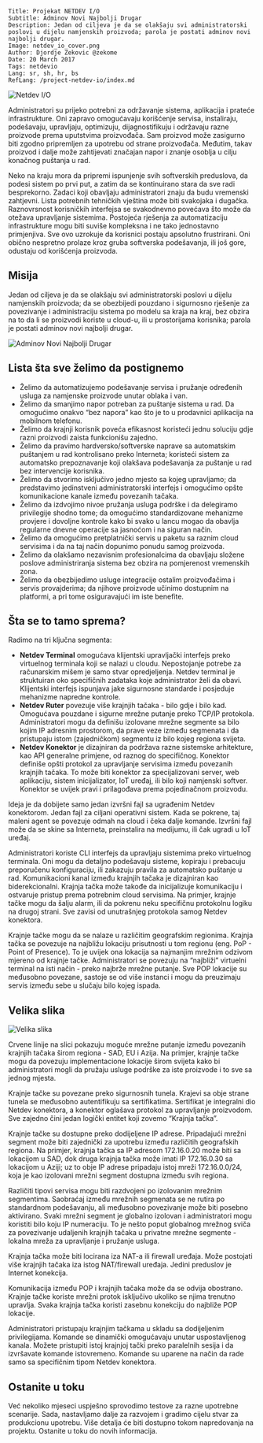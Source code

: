 ```.header
Title: Projekat NETDEV I/O
Subtitle: Adminov Novi Najbolji Drugar
Description: Jedan od ciljeva je da se olakšaju svi administratorski poslovi u dijelu namjenskih proizvoda; parola je postati adminov novi najbolji drugar.
Image: netdev_io_cover.png
Author: Djordje Zekovic @zekome
Date: 20 March 2017
Tags: netdevio
Lang: sr, sh, hr, bs
RefLang: /project-netdev-io/index.md
```

![Netdev I/O](netdev_io_cover.png)

Administratori su prijeko potrebni za održavanje sistema, aplikacija i prateće infrastrukture. Oni zapravo omogućavaju korišćenje servisa, instaliraju, podešavaju, upravljaju, optimizuju, dijagnostifikuju i održavaju razne proizvode prema uputstvima proizvođača. Sam proizvod može zasigurno biti zgodno pripremljen za upotrebu od strane proizvođača. Međutim, takav proizvod i dalje može zahtijevati značajan napor i znanje osoblja u cilju konačnog puštanja u rad.

Neko na kraju mora da pripremi ispunjenje svih softverskih preduslova, da podesi sistem po prvi put, a zatim da se kontinuirano stara da sve radi besprekorno. Zadaci koji obavljaju administratori znaju da budu vremenski zahtjevni. Lista potrebnih tehničkih vještina može biti svakojaka i dugačka. Raznovrsnost korisničkih interfejsa se svakodnevno povećava što može da otežava upravljanje sistemima.  Postojeća rješenja za automatizaciju infrastrukture mogu biti suviše  kompleksna i ne tako jednostavno primjenjiva. Sve ovo uzrokuje da korisnici postaju apsolutno frustrirani. Oni obično nespretno prolaze kroz gruba softverska podešavanja, ili još gore, odustaju od korišćenja proizvoda.

## Misija
Jedan od ciljeva je da se olakšaju svi administratorski poslovi u dijelu namjenskih proizvoda; da se obezbijedi pouzdano i sigurnosno rješenje za povezivanje i administraciju sistema po modelu sa kraja na kraj, bez obzira na to da li se proizvodi koriste u cloud-u, ili u prostorijama korisnika; parola je postati adminov novi najbolji drugar.

![Adminov Novi Najbolji Drugar](adminov_novi_najbolji_drugar.png)

## Lista šta sve želimo da postignemo

- Želimo da automatizujemo podešavanje servisa i pružanje određenih usluga za namjenske proizvode unutar oblaka i van.
- Želimo da smanjimo napor potreban za puštanje sistema u rad. Da omogućimo onakvo “bez napora” kao što je to u prodavnici aplikacija na mobilnom telefonu.
- Želimo da krajnji korisnik poveća efikasnost koristeći jednu soluciju gdje razni proizvodi zaista funkcionišu zajedno.
- Želimo da pravimo hardversko/softverske naprave sa automatskim puštanjem u rad kontrolisano preko Interneta; koristeći sistem za automatsko prepoznavanje koji olakšava podešavanja za puštanje u rad bez intervencije korisnika.
- Želimo da stvorimo isključivo jedno mjesto sa kojeg upravljamo; da predstavimo jedinstveni administratorski interfejs i omogućimo opšte komunikacione kanale između povezanih tačaka.
- Želimo da izdvojimo nivoe pružanja usluga podrške i da delegiramo privilegije shodno tome; da omogućimo standardizovane mehanizme provjere i dovoljne kontrole kako bi svako u lancu mogao da obavlja regularne dnevne operacije sa jasnoćom i na siguran način. 
- Želimo da omogućimo pretplatnički servis u paketu sa raznim cloud servisima i da na taj način dopunimo ponudu samog proizvoda.
- Želimo da olakšamo nezavisnim profesionalcima da obavljaju složene poslove administriranja sistema bez obzira na pomjerenost vremenskih zona.
- Želimo da obezbijedimo usluge integracije ostalim proizvođačima i servis provajderima; da njihove proizvode učinimo dostupnim na platformi, a pri tome osiguravajući im iste benefite.


## Šta se to tamo sprema?

Radimo na tri ključna segmenta:

- **Netdev Terminal** omogućava klijentski upravljački interfejs preko virtuelnog terminala koji se nalazi u cloudu. Nepostojanje potrebe za računarskim mišem je samo stvar opredjeljenja. Netdev terminal je struktuiran oko specifičnih zadataka koje administrator želi da obavi. Klijentski interfejs ispunjava jake sigurnosne standarde i posjeduje mehanizme napredne kontrole.
- **Netdev Ruter** povezuje više krajnjih tačaka - bilo gdje i bilo kad. Omogućava pouzdane i sigurne mrežne putanje preko TCP/IP protokola. Administratori mogu da definišu izolovane mrežne segmente sa bilo kojim IP adresnim prostorom, da prave veze između segmenata i da pristupaju istom (zajedničkom) segmentu iz bilo kojeg regiona svijeta.
- **Netdev Konektor** je dizajniran da podržava razne sistemske arhitekture, kao API generalne primjene, od raznog do specifičnog. Konektor definiše opšti protokol za upravljanje servisima između povezanih krajnjih tačaka. To može biti konektor za specijalizovani server, web aplikaciju, sistem inicijalizator, IoT uređaj, ili bilo koji namjenski softver. Konektor se uvijek pravi i prilagođava prema pojedinačnom proizvodu.

Ideja je da dobijete samo jedan izvršni fajl sa ugrađenim Netdev konektorom. Jedan fajl za ciljani operativni sistem. Kada se pokrene, taj maleni agent se povezuje odmah na cloud i čeka dalje komande. Izvršni fajl može da se skine sa Interneta, preinstalira na medijumu, ili čak ugradi u IoT uređaj.

Administratori koriste CLI interfejs da upravljaju sistemima preko virtuelnog terminala. Oni mogu da detaljno podešavaju sisteme, kopiraju i prebacuju preporučenu konfiguraciju, ili zakazuju pravila za automatsko puštanje u rad. Komunikacioni kanal između krajnjih tačaka je dizajniran kao biderekcionalni. Krajnja tačka može takođe da inicijalizuje komunikaciju i ostvaruje pristup prema potrebnim cloud servisima. Na primjer, krajnje tačke mogu da šalju alarm, ili da pokrenu neku specifičnu protokolnu logiku na drugoj strani. Sve zavisi od unutrašnjeg protokola samog Netdev konektora.

Krajnje tačke mogu da se nalaze u različitim geografskim regionima. Krajnja tačka se povezuje na najbližu lokaciju prisutnosti u tom regionu (eng. PoP - Point of Presence). To je uvijek ona lokacija sa najmanjim mrežnim odzivom mjereno od krajnje tačke. Administratori se povezuju na “najbliži” virtuelni terminal na isti način - preko najbrže mrežne putanje. Sve POP lokacije su međusobno povezane, sastoje se od više instanci i mogu da preuzimaju servis između sebe u slučaju bilo kojeg ispada.


## Velika slika
![Velika slika](netdev_io_big_picture.png)

Crvene linije na slici pokazuju moguće mrežne putanje između povezanih krajnjih tačaka širom regiona - SAD, EU i Azija. Na primjer, krajnje tačke mogu da povezuju implementacione lokacije širom svijeta kako bi administratori mogli da pružaju usluge podrške za iste proizvode i to sve sa jednog mjesta.

Krajnje tačke su povezane preko sigurnosnih tunela. Krajevi sa obje strane tunela se međusobno autentifikuju sa sertifikatima. Sertifikat je integralni dio Netdev konektora, a konektor oglašava protokol za upravljanje proizvodom. Sve zajedno čini jedan logički entitet koji zovemo “Krajnja tačka”.

Krajnje tačke su dostupne preko dodijeljene IP adrese. Pripadajući mrežni segment može biti zajednički za  upotrebu  između različitih geografskih regiona. Na primjer, krajnja tačka sa IP adresom 172.16.0.20 može biti sa lokacijom u SAD, dok druga krajnja tačka može imati IP 172.16.0.30 sa lokacijom u Aziji; uz to obje IP adrese pripadaju istoj mreži 172.16.0.0/24, koja je kao izolovani mrežni segment dostupna između svih regiona.

Različiti tipovi servisa mogu biti razdvojeni po izolovanim mrežnim segmentima. Saobraćaj između mrežnih segmenata se ne rutira po standardnom podešavanju, ali međusobno povezivanje može biti posebno aktivirano. Svaki mrežni segment je globalno izolovan i administratori mogu koristiti bilo koju IP numeraciju. To je nešto poput globalnog mrežnog sviča za povezivanje udaljenih krajnjih tačaka u privatne mrežne segmente - lokalna mreža za upravljanje i pružanje usluga. 

Krajnja tačka može biti locirana iza NAT-a ili firewall uređaja. Može postojati više krajnjih tačaka iza istog NAT/firewall uređaja. Jedini preduslov je Internet konekcija.

Komunikacija između POP i krajnjih tačaka može da se odvija obostrano. Krajnje tačke koriste mrežni protok isključivo ukoliko se njima trenutno upravlja. Svaka krajnja tačka koristi zasebnu konekciju do najbliže POP lokacije.

Administratori pristupaju krajnjim tačkama u skladu sa dodijeljenim privilegijama. Komande se dinamički omogućavaju unutar uspostavljenog kanala. Možete pristupiti istoj krajnjoj tački preko paralelnih sesija i da izvršavate komande istovremeno. Komande su uparene na način da rade samo sa specifičnim tipom Netdev konektora.

## Ostanite u toku

Već nekoliko mjeseci uspješno sprovodimo testove za razne upotrebne scenarije. Sada, nastavljamo dalje za razvojem i gradimo cijelu stvar za produkcionu upotrebu. Više detalja će biti dostupno tokom napredovanja na projektu. Ostanite u toku do novih informacija.
